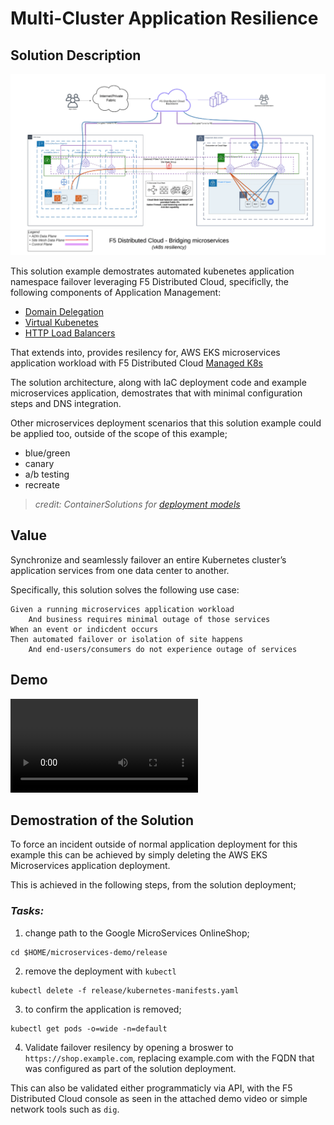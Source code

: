 # Multi-Cluster Application Resilience

## Solution Description
<img src="images/vk8s-use-case.png" width="768">

This solution example demostrates automated kubenetes application namespace failover leveraging F5 Distributed Cloud, specificlly, the following components of Application Management:

* [Domain Delegation](https://docs.cloud.f5.com/docs/how-to/app-networking/domain-delegation)
* [Virtual Kubenetes](https://docs.cloud.f5.com/docs/how-to/app-management/vk8s-deployment)
* [HTTP Load Balancers](https://docs.cloud.f5.com/docs/how-to/app-networking/http-load-balancer)

That extends into, provides resilency for, AWS EKS microservices application workload with F5 Distributed Cloud [Managed K8s](https://docs.cloud.f5.com/docs/how-to/app-management/create-deploy-managed-k8s)

The solution architecture, along with IaC deployment code and example microservices application, demostrates that with minimal configuration steps and DNS integration.  

Other microservices deployment scenarios that this solution example could be applied too, outside of the scope of this example;

* blue/green
* canary
* a/b testing
* recreate

> *_credit_: ContainerSolutions for [deployment models](https://github.com/ContainerSolutions/k8s-deployment-strategies)*


## Value

Synchronize and seamlessly failover an entire Kubernetes cluster’s application services from one data center to another.

Specifically, this solution solves the following use case:

```gherkin
Given a running microservices application workload 
    And business requires minimal outage of those services
When an event or indicdent occurs
Then automated failover or isolation of site happens
    And end-users/consumers do not experience outage of services
```

## Demo
![Demo Video](videos/k8s-usecase-vid04raw_v04.mkv)

## Demostration of the Solution

To force an incident outside of normal application deployment for this example this can be achieved by simply deleting the AWS EKS Microservices application deployment.

This is achieved in the following steps, from the solution deployment;

### *_Tasks:_*

1. change path to the Google MicroServices OnlineShop;

```shell
cd $HOME/microservices-demo/release
```

2. remove the deployment with `kubectl`

```shell
kubectl delete -f release/kubernetes-manifests.yaml
```

3. to confirm the application is removed;

```shell
kubectl get pods -o=wide -n=default
```

4. Validate failover resilency by opening a broswer to `https://shop.example.com`, replacing example.com with the FQDN that was configured as part of the solution deployment.

This can also be validated either programmaticly via API, with the F5 Distributed Cloud console as seen in the attached demo video or simple network tools such as `dig`.

